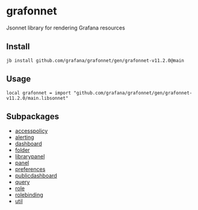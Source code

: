 # grafonnet

Jsonnet library for rendering Grafana resources
## Install

```
jb install github.com/grafana/grafonnet/gen/grafonnet-v11.2.0@main
```

## Usage

```jsonnet
local grafonnet = import "github.com/grafana/grafonnet/gen/grafonnet-v11.2.0/main.libsonnet"
```


## Subpackages

* [accesspolicy](accesspolicy/index.md)
* [alerting](alerting/index.md)
* [dashboard](dashboard/index.md)
* [folder](folder.md)
* [librarypanel](librarypanel/index.md)
* [panel](panel/index.md)
* [preferences](preferences.md)
* [publicdashboard](publicdashboard.md)
* [query](query/index.md)
* [role](role.md)
* [rolebinding](rolebinding.md)
* [util](util.md)
